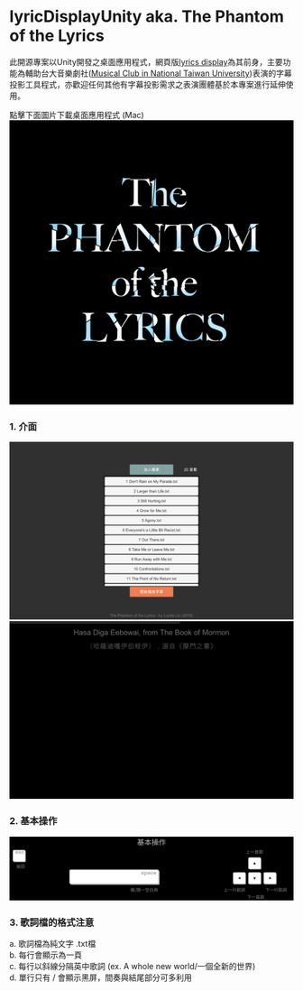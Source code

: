 # lyricDisplayUnity aka. The Phantom of the Lyrics

此開源專案以Unity開發之桌面應用程式，網頁版[lyrics display](https://github.com/lynda0214/lyricDisplay/)為其前身，主要功能為輔助台大音樂劇社([Musical Club in National Taiwan University](https://www.facebook.com/ntumusical/))表演的字幕投影工具程式，亦歡迎任何其他有字幕投影需求之表演團體基於本專案進行延伸使用。

點擊下面圖片下載桌面應用程式 (Mac)
[![](icon.png)](https://drive.google.com/open?id=1lxH8xt9bGsAxN92Cf1_vAeEWlXJ5b2Rb)

### 1. 介面
![加入檔案](UI_LoadFile.png)
![播放歌詞](UI_PlayMode.png)

### 2. 基本操作
![](Instructions.png)

### 3. 歌詞檔的格式注意
a. 歌詞檔為純文字 .txt檔 <br>
b. 每行會顯示為一頁 <br>
c. 每行以斜線分隔英中歌詞 (ex. A whole new world/一個全新的世界) <br>
d. 單行只有 / 會顯示黑屏，間奏與結尾部分可多利用 <br>
